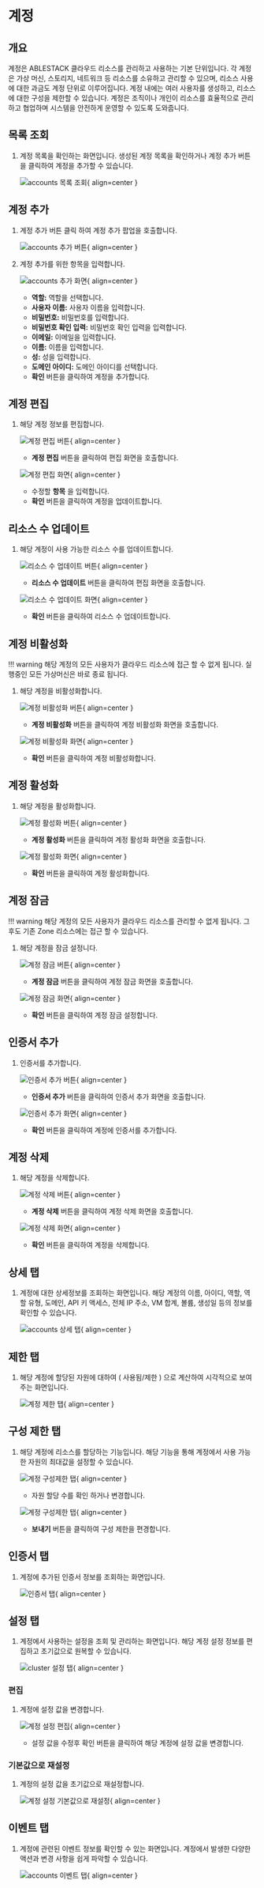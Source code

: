 
# 계정

## 개요
계정은 ABLESTACK 클라우드 리소스를 관리하고 사용하는 기본 단위입니다. 각 계정은 가상 머신, 스토리지, 네트워크 등 리소스를 소유하고 관리할 수 있으며, 리소스 사용에 대한 과금도 계정 단위로 이루어집니다. 계정 내에는 여러 사용자를 생성하고, 리소스에 대한 구성을 제한할 수 있습니다. 계정은 조직이나 개인이 리소스를 효율적으로 관리하고 협업하며 시스템을 안전하게 운영할 수 있도록 도와줍니다.

## 목록 조회

1. 계정 목록을 확인하는 화면입니다. 생성된 계정 목록을 확인하거나 계정 추가 버튼을 클릭하여 계정을 추가할 수 있습니다.

    ![accounts 목록 조회](../../assets/images/admin-guide/mold/accounts/accounts-list.png){ align=center }

## 계정 추가

1. 계정 추가 버튼 클릭 하여 계정 추가 팝업을 호출합니다.
    
    ![accounts 추가 버튼](../../assets/images/admin-guide/mold/accounts/accounts-add-btn.png){ align=center }

2. 계정 추가를 위한 항목을 입력합니다.

    ![accounts 추가 화면](../../assets/images/admin-guide/mold/accounts/accounts-add.png){ align=center }

    * **역할:** 역할을 선택합니다.
    * **사용자 이름:** 사용자 이름을 입력합니다.
    * **비밀번호:** 비밀번호를 입력합니다.
    * **비밀번호 확인 입력:** 비밀번호 확인 입력을 입력합니다.
    * **이메일:** 이메일을 입력합니다.
    * **이름:** 이름을 입력합니다.
    * **성:** 성을 입력합니다.
    * **도메인 아이디:** 도메인 아이디를 선택합니다.
    * **확인** 버튼을 클릭하여 계정을 추가합니다.

## 계정 편집

1. 해당 계정 정보를 편집합니다.

    ![계정 편집 버튼](../../assets/images/admin-guide/mold/accounts/accounts-update-btn.png){ align=center }

    * **계정 편집** 버튼을 클릭하여 편집 화면을 호출합니다.

    ![계정 편집 화면](../../assets/images/admin-guide/mold/accounts/accounts-update.png){ align=center }

    * 수정할 **항목** 을 입력합니다.
    * **확인** 버튼을 클릭하여 계정을 업데이트합니다.

## 리소스 수 업데이트

1. 해당 계정이 사용 가능한 리소스 수를 업데이트합니다.

    ![리소스 수 업데이트 버튼](../../assets/images/admin-guide/mold/accounts/accounts-resource-update-btn.png){ align=center }

    * **리소스 수 업데이트** 버튼을 클릭하여 편집 화면을 호출합니다.

    ![리소스 수 업데이트 화면](../../assets/images/admin-guide/mold/accounts/accounts-resource-update.png){ align=center }

    * **확인** 버튼을 클릭하여 리소스 수 업데이트합니다.

## 계정 비활성화

!!! warning
    해당 계정의 모든 사용자가 클라우드 리소스에 접근 할 수 없게 됩니다. 실행중인 모든 가상머신은 바로 종료 됩니다.

1. 해당 계정을 비활성화합니다.

    ![계정 비활성화 버튼](../../assets/images/admin-guide/mold/accounts/accounts-disable-btn.png){ align=center }

    * **계정 비활성화** 버튼을 클릭하여 계정 비활성화 화면을 호출합니다.

    ![계정 비활성화 화면](../../assets/images/admin-guide/mold/accounts/accounts-disable.png){ align=center }

    * **확인** 버튼을 클릭하여 계정 비활성화합니다.

## 계정 활성화

1. 해당 계정을 활성화합니다.

    ![계정 활성화 버튼](../../assets/images/admin-guide/mold/accounts/accounts-enable-btn.png){ align=center }

    * **계정 활성화** 버튼을 클릭하여 계정 활성화 화면을 호출합니다.

    ![계정 활성화 화면](../../assets/images/admin-guide/mold/accounts/accounts-enable.png){ align=center }

    * **확인** 버튼을 클릭하여 계정 활성화합니다.

## 계정 잠금

!!! warning
    해당 계정의 모든 사용자가 클라우드 리소스를 관리할 수 없게 됩니다. 그 후도 기존 Zone 리소스에는 접근 할 수 있습니다.

1. 해당 계정을 잠금 설정니다. 

    ![계정 잠금 버튼](../../assets/images/admin-guide/mold/accounts/accounts-lock-btn.png){ align=center }

    * **계정 잠금** 버튼을 클릭하여 계정 잠금 화면을 호출합니다.

    ![계정 잠금 화면](../../assets/images/admin-guide/mold/accounts/accounts-lock.png){ align=center }

    * **확인** 버튼을 클릭하여 계정 잠금 설정합니다.

## 인증서 추가

1. 인증서를 추가합니다.

    ![인증서 추가 버튼](../../assets/images/admin-guide/mold/accounts/accounts-cert-add-btn.png){ align=center }

    * **인증서 추가** 버튼을 클릭하여 인증서 추가 화면을 호출합니다.

    ![인증서 추가 화면](../../assets/images/admin-guide/mold/accounts/accounts-cert-add.png){ align=center }

    * **확인** 버튼을 클릭하여 계정에 인증서를 추가합니다.

## 계정 삭제

1. 해당 계정을 삭제합니다.

    ![계정 삭제 버튼](../../assets/images/admin-guide/mold/accounts/accounts-remove-btn.png){ align=center }

    * **계정 삭제** 버튼을 클릭하여 계정 삭제 화면을 호출합니다.

    ![계정 삭제 화면](../../assets/images/admin-guide/mold/accounts/accounts-remove.png){ align=center }

    * **확인** 버튼을 클릭하여 계정을 삭제합니다.

## 상세 탭

1. 계정에 대한 상세정보를 조회하는 화면입니다. 해당 계정의 이름, 아이디, 역할, 역할 유형, 도메인, API 키 액세스, 전체 IP 주소, VM 합계, 볼륨, 생성일 등의 정보를 확인할 수 있습니다.

    ![accounts 상세 탭](../../assets/images/admin-guide/mold/accounts/accounts-detail-tab.png){ align=center }

## 제한 탭

1. 해당 계정에 할당된 자원에 대하여 ( 사용됨/제한 ) 으로 계산하여 시각적으로 보여주는 화면입니다.

    ![계정 제한 탭](../../assets/images/admin-guide/mold/accounts/account-limits-tab.png){ align=center }

## 구성 제한 탭

1. 해당 계정에 리소스를 할당하는 기능입니다. 해당 기능을 통해 계정에서 사용 가능한 자원의 최대값을 설정할 수 있습니다.

    ![계정 구성제한 탭](../../assets/images/admin-guide/mold/accounts/account-limits-tab1.png){ align=center }
    
    * 자원 할당 수를 확인 하거나 변경합니다.

    ![계정 구성제한 탭](../../assets/images/admin-guide/mold/accounts/account-limits-tab2.png){ align=center }

    * **보내기** 버튼을 클릭하여 구성 제한을 편경합니다.

## 인증서 탭

1. 계정에 추가된 인증서 정보를 조회하는 화면입니다.

    ![인증서 탭](../../assets/images/admin-guide/mold/accounts/accounts-certificate-tab.png){ align=center }

## 설정 탭

1. 계정에서 사용하는 설정을 조회 및 관리하는 화면입니다. 해당 계정 설정 정보를 편집하고 초기값으로 원복할 수 있습니다.

    ![cluster 설정 탭](../../assets/images/admin-guide/mold/accounts/accounts-setting-tab.png){ align=center }

### 편집

1. 계정에 설정 값을 변경합니다.

    ![계정 설정 편집](../../assets/images/admin-guide/mold/accounts/accounts-setting-update-btn.png){ align=center }

    * 설정 값을 수정후 확인 버튼을 클릭하여 해당 계정에 설정 값을 변경합니다. 

### 기본값으로 재설정

1. 계정의 설정 값을 초기값으로 재설정합니다.

    ![계정 설정 기본값으로 재설정](../../assets/images/admin-guide/mold/accounts/accounts-setting-reset-btn.png){ align=center }

## 이벤트 탭

1. 계정에 관련된 이벤트 정보를 확인할 수 있는 화면입니다. 계정에서 발생한 다양한 액션과 변경 사항을 쉽게 파악할 수 있습니다.

    ![accounts 이벤트 탭](../../assets/images/admin-guide/mold/accounts/accounts-events-tab.png){ align=center }
